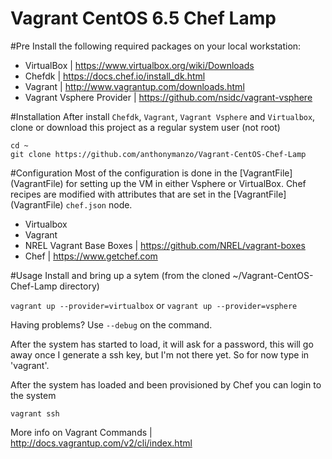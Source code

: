 Vagrant CentOS 6.5 Chef Lamp
=========================

#Pre
Install the following required packages on your local workstation:
- VirtualBox | https://www.virtualbox.org/wiki/Downloads
- Chefdk | https://docs.chef.io/install_dk.html
- Vagrant | http://www.vagrantup.com/downloads.html
- Vagrant Vsphere Provider | https://github.com/nsidc/vagrant-vsphere 

#Installation
After install `Chefdk`, `Vagrant`, `Vagrant Vsphere` and `Virtualbox`, clone or download this project as a regular system user (not root)
```
cd ~
git clone https://github.com/anthonymanzo/Vagrant-CentOS-Chef-Lamp
```

#Configuration
Most of the configuration is done in the [VagrantFile] (VagrantFile) for setting up the VM in either Vsphere or VirtualBox.
Chef recipes are modified with attributes that are set in the [VagrantFile] (VagrantFile) `chef.json` node.


- Virtualbox
- Vagrant
- NREL Vagrant Base Boxes | https://github.com/NREL/vagrant-boxes
- Chef | https://www.getchef.com

#Usage
Install and bring up a sytem (from the cloned ~/Vagrant-CentOS-Chef-Lamp directory)
 
`vagrant up --provider=virtualbox` or `vagrant up --provider=vsphere`

Having problems?  Use `--debug` on the command.

After the system has started to load, it will ask for a password, this will go away once I generate a ssh key, but I'm not there yet.  So for now type in 'vagrant'.

After the system has loaded and been provisioned by Chef you can login to the system
```
vagrant ssh
```
More info on Vagrant Commands | http://docs.vagrantup.com/v2/cli/index.html

